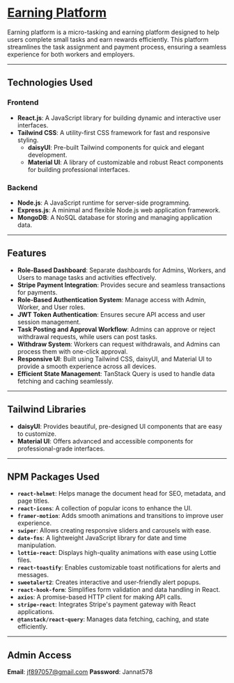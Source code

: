 # [Earning Platform](https://your-live-link.com)

Earning platform is a micro-tasking and earning platform designed to help users complete small tasks and earn rewards efficiently. This platform streamlines the task assignment and payment process, ensuring a seamless experience for both workers and employers.

---

## Technologies Used

### Frontend
- **React.js**: A JavaScript library for building dynamic and interactive user interfaces.
- **Tailwind CSS**: A utility-first CSS framework for fast and responsive styling.  
  - **daisyUI**: Pre-built Tailwind components for quick and elegant development.
  - **Material UI**: A library of customizable and robust React components for building professional interfaces.

### Backend
- **Node.js**: A JavaScript runtime for server-side programming.
- **Express.js**: A minimal and flexible Node.js web application framework.
- **MongoDB**: A NoSQL database for storing and managing application data.

---

## Features

- **Role-Based Dashboard**: Separate dashboards for Admins, Workers, and Users to manage tasks and activities effectively.
- **Stripe Payment Integration**: Provides secure and seamless transactions for payments.
- **Role-Based Authentication System**: Manage access with Admin, Worker, and User roles.
- **JWT Token Authentication**: Ensures secure API access and user session management.
- **Task Posting and Approval Workflow**: Admins can approve or reject withdrawal requests, while users can post tasks.
- **Withdraw System**: Workers can request withdrawals, and Admins can process them with one-click approval.
- **Responsive UI**: Built using Tailwind CSS, daisyUI, and Material UI to provide a smooth experience across all devices.
- **Efficient State Management**: TanStack Query is used to handle data fetching and caching seamlessly.

---

## Tailwind Libraries

- **daisyUI**: Provides beautiful, pre-designed UI components that are easy to customize.
- **Material UI**: Offers advanced and accessible components for professional-grade interfaces.

---

## NPM Packages Used

- **`react-helmet`**: Helps manage the document head for SEO, metadata, and page titles.
- **`react-icons`**: A collection of popular icons to enhance the UI.
- **`framer-motion`**: Adds smooth animations and transitions to improve user experience.
- **`swiper`**: Allows creating responsive sliders and carousels with ease.
- **`date-fns`**: A lightweight JavaScript library for date and time manipulation.
- **`lottie-react`**: Displays high-quality animations with ease using Lottie files.
- **`react-toastify`**: Enables customizable toast notifications for alerts and messages.
- **`sweetalert2`**: Creates interactive and user-friendly alert popups.
- **`react-hook-form`**: Simplifies form validation and data handling in React.
- **`axios`**: A promise-based HTTP client for making API calls.
- **`stripe-react`**: Integrates Stripe's payment gateway with React applications.
- **`@tanstack/react-query`**: Manages data fetching, caching, and state efficiently.

---


## Admin Access

**Email**: jf897057@gmail.com
**Password**: Jannat578
